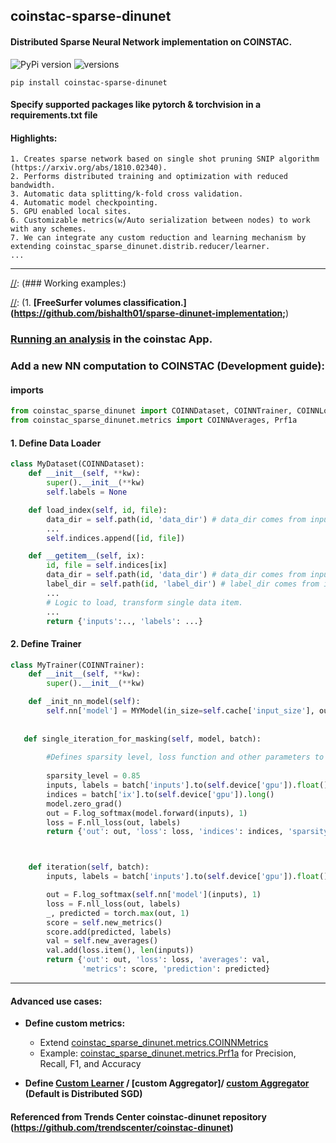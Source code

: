 ## coinstac-sparse-dinunet
#### Distributed Sparse Neural Network implementation  on COINSTAC.

![PyPi version](https://img.shields.io/pypi/v/coinstac-sparse-dinunet)
![versions](https://img.shields.io/pypi/pyversions/pybadges.svg)

```
pip install coinstac-sparse-dinunet
```
#### Specify supported packages like pytorch & torchvision in a requirements.txt file
#### Highlights:
```
1. Creates sparse network based on single shot pruning SNIP algorithm (https://arxiv.org/abs/1810.02340). 
2. Performs distributed training and optimization with reduced bandwidth.
3. Automatic data splitting/k-fold cross validation.
4. Automatic model checkpointing.
5. GPU enabled local sites.
6. Customizable metrics(w/Auto serialization between nodes) to work with any schemes.
7. We can integrate any custom reduction and learning mechanism by extending coinstac_sparse_dinunet.distrib.reducer/learner.
...
```


<hr />


[//]: (### Working examples:)

[//]:  (1. **[FreeSurfer volumes classification.]&#40;https://github.com/bishalth01/sparse-dinunet-implementation;**)

[//]: # (2. **[VBM 3D images classification.]&#40;https://github.com/trendscenter/dinunet_implementations_gpu&#41;**)

### [Running an analysis](https://github.com/trendscenter/coinstac-instructions/blob/master/coinstac-how-to-run-analysis.md) in the coinstac App.
### Add a new NN computation to COINSTAC (Development guide):
#### imports

```python
from coinstac_sparse_dinunet import COINNDataset, COINNTrainer, COINNLocal
from coinstac_sparse_dinunet.metrics import COINNAverages, Prf1a
```

#### 1. Define Data Loader
```python
class MyDataset(COINNDataset):
    def __init__(self, **kw):
        super().__init__(**kw)
        self.labels = None

    def load_index(self, id, file):
        data_dir = self.path(id, 'data_dir') # data_dir comes from inputspecs.json
        ...
        self.indices.append([id, file])

    def __getitem__(self, ix):
        id, file = self.indices[ix]
        data_dir = self.path(id, 'data_dir') # data_dir comes from inputspecs.json
        label_dir = self.path(id, 'label_dir') # label_dir comes from inputspecs.json
        ...
        # Logic to load, transform single data item.
        ...
        return {'inputs':.., 'labels': ...}
```

#### 2. Define Trainer
```python
class MyTrainer(COINNTrainer):
    def __init__(self, **kw):
        super().__init__(**kw)

    def _init_nn_model(self):
        self.nn['model'] = MYModel(in_size=self.cache['input_size'], out_size=self.cache['num_class'])
    
    
   def single_iteration_for_masking(self, model, batch):
    
        #Defines sparsity level, loss function and other parameters to perform masking using SNIP
        
        sparsity_level = 0.85
        inputs, labels = batch['inputs'].to(self.device['gpu']).float(), batch['labels'].to(self.device['gpu']).long()
        indices = batch['ix'].to(self.device['gpu']).long()
        model.zero_grad()
        out = F.log_softmax(model.forward(inputs), 1)
        loss = F.nll_loss(out, labels)
        return {'out': out, 'loss': loss, 'indices': indices, 'sparsity_level': sparsity_level}



    def iteration(self, batch):
        inputs, labels = batch['inputs'].to(self.device['gpu']).float(), batch['labels'].to(self.device['gpu']).long()

        out = F.log_softmax(self.nn['model'](inputs), 1)
        loss = F.nll_loss(out, labels)
        _, predicted = torch.max(out, 1)
        score = self.new_metrics()
        score.add(predicted, labels)
        val = self.new_averages()
        val.add(loss.item(), len(inputs))
        return {'out': out, 'loss': loss, 'averages': val,
                'metrics': score, 'prediction': predicted}
```

<hr />

#### Advanced use cases:

* **Define custom metrics:**
  - Extend [coinstac_sparse_dinunet.metrics.COINNMetrics](https://github.com/bishalth01/coinstac_sparse_dinunet/blob/master/coinstac_sparse_dinunet/metrics/metrics.py)
  - Example: [coinstac_sparse_dinunet.metrics.Prf1a](https://github.com/bishalth01/coinstac_sparse_dinunet/blob/master/coinstac_sparse_dinunet/metrics/metrics.py) for Precision, Recall, F1, and Accuracy
  
* **Define [Custom Learner](https://github.com/bishalth01/coinstac_sparse_dinunet/blob/master/coinstac_sparse_dinunet/distrib/learner.py) / [custom Aggregator]/ [custom Aggregator](https://github.com/bishalth01/coinstac_sparse_dinunet/blob/master/coinstac_sparse_dinunet/distrib/reducer.py)  (Default is Distributed SGD)**



#### Referenced from Trends Center coinstac-dinunet repository (https://github.com/trendscenter/coinstac-dinunet)